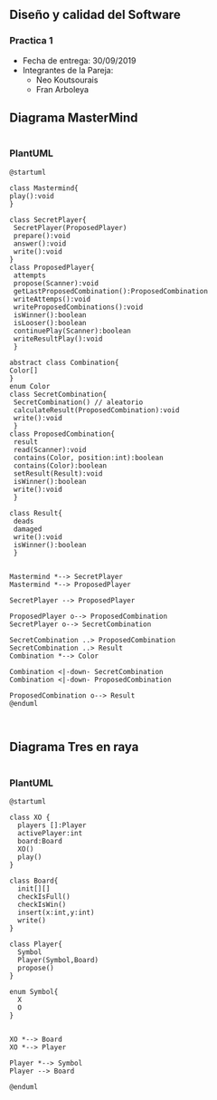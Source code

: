 ## Diseño y calidad del Software 
### Practica 1
* Fecha de entrega: 30/09/2019
* Integrantes de la Pareja:
  * Neo Koutsourais
  * Fran Arboleya
   
## Diagrama MasterMind

<p align="center">
  <img alt="" src="https://plantuml-server.kkeisuke.app/svg/VLJ1QiCm3BtxAtnCnzBUonWTktPGriCEOmSr5iMGsC5sLaQtVvzi9yHkJ4-9dvwUdYGdE-l0kA5h6MjQi9Q_WNLeEgd4bV6-XPzgjVtMKh2_YN74ng0xK0WDSR9pTJ2wrnP5FAuet1limU0emma1PIz47NKvlnZfS2uJg-H2lWuuXrtlRD0CmUhOW59KPb8wezkJ_odtLNSdgS19hKY-W4x5NuAqlR5KI4Weqdv8NvoGazOjWWhWNbDA3ZPQEQa6zAtCbkTuAFQETcZ35ESID78uMMUWSJnE9R5oPQ-wrURpYqQ6QkXuE6OxojXy2LOhljbm81jE6wczLMYReON9JbKOGNbjtco-k9lY9WY65n2BnVaHWQJnXYOUEIb8dxcLojsESkQb4Ojkz1mVz_Uqy3wQZxdUho2R_ge9wE2CXNwBkYJ4vY-8FzJrS_PzB8BvDMSi9VCI8JzpdNBIcvq9wTb7oc4BYA_Nz-HkcN5SB8L3L_4gPlZJRotqHTK56qLQoGGhWB6tqSWEbQ1_sJy0.svg">
</p>

### PlantUML
 
 ```PlantUML
 @startuml

class Mastermind{
 play():void
}

class SecretPlayer{
  SecretPlayer(ProposedPlayer)
  prepare():void 
  answer():void
  write():void
}
class ProposedPlayer{
  attempts
  propose(Scanner):void
  getLastProposedCombination():ProposedCombination
  writeAttemps():void
  writeProposedCombinations():void
  isWinner():boolean
  isLooser():boolean
  continuePlay(Scanner):boolean
  writeResultPlay():void
  }

abstract class Combination{
Color[]
}
enum Color
class SecretCombination{
  SecretCombination() // aleatorio
  calculateResult(ProposedCombination):void
  write():void
  }
class ProposedCombination{
  result
  read(Scanner):void
  contains(Color, position:int):boolean
  contains(Color):boolean
  setResult(Result):void
  isWinner():boolean
  write():void
  }

class Result{
  deads
  damaged
  write():void
  isWinner():boolean
  }


Mastermind *--> SecretPlayer
Mastermind *--> ProposedPlayer

SecretPlayer --> ProposedPlayer

ProposedPlayer o--> ProposedCombination
SecretPlayer o--> SecretCombination

SecretCombination ..> ProposedCombination
SecretCombination ..> Result
Combination *--> Color

Combination <|-down- SecretCombination
Combination <|-down- ProposedCombination

ProposedCombination o--> Result
@enduml



```

## Diagrama Tres en raya

<p align="center">
  <img alt="" src="https://plantuml-server.kkeisuke.app/svg/JL3B2iCW4Bpx5HxJaln03YNqKEWfXHmQ23aO8rHgDAXf6qh_lRjg7mVNcP6PNRTodbc_J8eGhfXpjAtfar0wAxOAwsZNbwS0GMFSovk8j9JQWpGOPiToZnLOMsURv0Nm-aI6PmoLMlgkxtg0_2BuzUWEYrB1a_XPwa2bTiBwx85jyXKhgdShlVXFZhDWTBDEWr40efH5deVMOIPhPkEIMUXbIWxqjd1gr0byVbiKkpZnbwK5a7X7BVLBqiz3Ag57MESR.svg">
</p>

### PlantUML
 
```PLantUML XO
@startuml

class XO {
  players []:Player
  activePlayer:int
  board:Board
  XO()
  play()
}

class Board{
  init[][]
  checkIsFull()
  checkIsWin()
  insert(x:int,y:int)
  write()
}

class Player{
  Symbol
  Player(Symbol,Board)
  propose()
}

enum Symbol{
  X
  O
}


XO *--> Board
XO *--> Player

Player *--> Symbol
Player --> Board

@enduml


```
